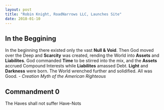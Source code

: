```yaml
---
layout: post
title: "Robin Knight, RoadNarrows LLC, Launches Site"
date: 2018-01-10
---
```


## In the Beggining
In the beginning there existed only the vast **Null & Void**.
Then God moved over the Deep and **Scarcity** was created, rending the
World into **Assets** and **Liabilites**.
God commanded **Time** to be stirred into the mix,
and the **Assets** accrued Compound Interests
while **Liabilites** amassed Debt. **Light** and **Darkness** were born.
The World wrenched further and solidified. All was Good.
_- Creation Myth of the American Righteous_

## Commandment 0
The Haves shall not suffer Have-Nots

